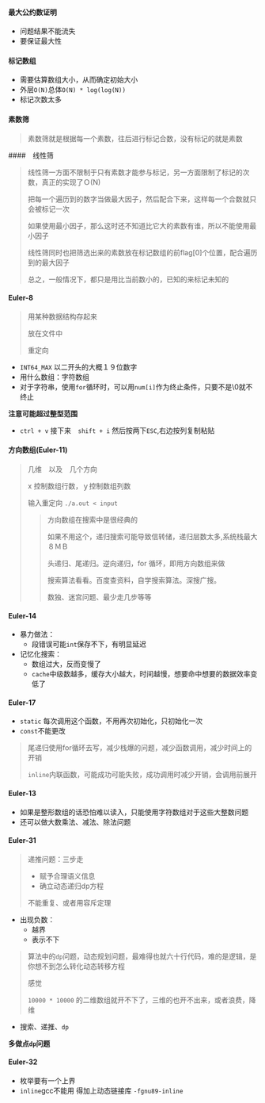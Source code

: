 #### 最大公约数证明

* 问题结果不能流失
* 要保证最大性

#### 标记数组

* 需要估算数组大小，从而确定初始大小
* 外层`O(N)`总体`O(N) * log(log(N))`
* 标记次数太多

#### 素数筛

> 素数筛就是根据每一个素数，往后进行标记合数，没有标记的就是素数

####　线性筛

> 线性筛一方面不限制于只有素数才能参与标记，另一方面限制了标记的次数，真正的实现了Ｏ(N)
>
> 把每一个遍历到的数字当做最大因子，然后配合下来，这样每一个合数就只会被标记一次
>
> 如果使用最小因子，那么这时还不知道比它大的素数有谁，所以不能使用最小因子
>
> 线性筛同时也把筛选出来的素数放在标记数组的前flag[0]个位置，配合遍历到的最大因子
>
> 总之，一般情况下，都只是用比当前数小的，已知的来标记未知的

#### Euler-8

> 用某种数据结构存起来
>
> 放在文件中
>
> 重定向

* `INT64_MAX` 以二开头的大概１９位数字
* 用什么数组：字符数组
* 对于字符串，使用`for`循环时，可以用`num[i]`作为终止条件，只要不是\0就不终止

**注意可能超过整型范围**

* `ctrl + v` 接下来　`shift + i`  然后按两下`ESC`,右边按列复制粘贴

#### 方向数组(Euler-11)

> 几维　以及　几个方向
>
> x 控制数组行数，ｙ控制数组列数
>
> 输入重定向 `./a.out < input`
>
> > 方向数组在搜索中是很经典的
> >
> > 如果不用这个，递归搜索可能导致信转储，递归层数太多,系统栈最大８ＭＢ
> >
> > 头递归、尾递归。逆向递归，for 循环，即用方向数组来做
> >
> > 搜索算法看看。百度查资料，自学搜索算法。深搜广搜。
> >
> > 数独、迷宫问题、最少走几步等等

#### Euler-14

* 暴力做法：
  * 段错误可能`int`保存不下，有明显延迟
* 记忆化搜索：
  * 数组过大，反而变慢了
  * `cache`中级数越多，缓存大小越大，时间越慢，想要命中想要的数据效率变低了

#### Euler-17

* `static` 每次调用这个函数，不用再次初始化，只初始化一次
* `const`不能更改

> 尾递归使用for循环去写，减少栈爆的问题，减少函数调用，减少时间上的开销
>
> `inline`内联函数，可能成功可能失败，成功调用时减少开销，会调用前展开

#### Euler-13

* 如果是整形数组的话恐怕难以读入，只能使用字符数组对于这些大整数问题
* 还可以做大数乘法、减法、除法问题

#### Euler-31

>  递推问题：三步走
>
>  * 赋予合理语义信息
>  * 确立动态递归dp方程
>
>  不能重复、或者用容斥定理

* 出现负数：
  * 越界
  * 表示不下

> 算法中的`dp`问题，动态规划问题，最难得也就六十行代码，难的是逻辑，是你想不到怎么转化动态转移方程
>
> 感觉
>
> `10000 * 10000` 的二维数组就开不下了，三维的也开不出来，或者浪费，降维

* 搜索、递推、`dp`

**多做点`dp`问题**

#### Euler-32

* 枚举要有一个上界
* `inline`gcc不能用 得加上动态链接库 `-fgnu89-inline`